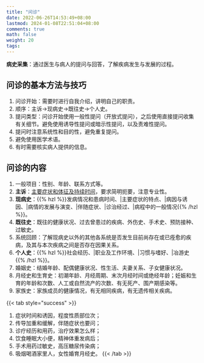 ```yaml
---
title: "问诊"
date: 2022-06-26T14:53:49+08:00
lastmod: 2024-01-08T22:51:04+08:00
comments: true
math: false
weight: 20
tags:
---
```


**病史采集**：通过医生与病人的提问与回答，了解疾病发生与发展的过程。

<!--more-->

## 问诊的基本方法与技巧

1. 问诊开始：需要时进行自我介绍，讲明自己的职责。
2. 顺序：主诉→现病史→既往史→个人史。
3. 提问类型：问诊开始使用一般性提问（开放式提问），之后使用直接提问收集有关细节。避免使用诱导性提问或暗示性提问，以及责难性提问。
4. 提问时注意系统性和目的性，避免重复提问。
5. 避免使用医学术语。
6. 有时需要核实病人提供的信息。

## 问诊的内容

1. 一般项目：性别、年龄、联系方式等。
2. **主诉**：<ins>主要症状和体征及持续时间</ins>，要求简明扼要，注意专业性。
3. **现病史**：{{% hzl %}}发病情况和患病时间、|主要症状的特点、|病因与诱因、|病情的发展与演变、|伴随症状、|诊治经过、|病程中的一般情况{{% /hzl %}}。
4. **既往史**：既往的健康状况、过去曾患过的疾病、外伤史、手术史、预防接种、过敏史。
5. 系统回顾：了解现病史以外的其他各系统是否发生目前尚存在或已痊愈的疾病，及其与本次疾病之间是否存在因果关系。
6. **个人史**：{{% hzl %}}社会经历、|职业及工作环境、|习惯与嗜好、|冶游史{{% /hzl %}}。
7. 婚姻史：结婚年龄、配偶健康状况、性生活、夫妻关系、子女健康状况。
8. 月经史和生育史：初潮年龄、月经周期、末次月经时间或绝经年龄；妊娠和生育的年龄和次数、人工或自然流产的次数、有无死产、围产期感染等。
9. 家族史：家族成员的健康情况，有无相同疾病，有无遗传相关疾病。

{{< tab style="success" >}}
1. 症状时间和诱因，程度性质部位次；
2. 传导加重和缓解，伴随症状也要问；
3. 诊疗经历和用药，治疗效果怎么样；
4. 饮食睡眠大小便，精神体重发病后；
5. 手术用药过敏史，高压糖尿传染病；
6. 吸烟喝酒家里人，女性婚育月经史。
{{< /tab >}}
